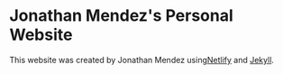 # Jonathan Mendez's Personal Website

This website was created by Jonathan Mendez using[Netlify](https://www.netlify.com)
and [Jekyll](https://jekyllrb.com).
